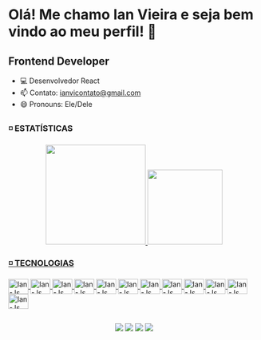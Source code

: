 # Olá! Me chamo Ian Vieira e seja bem vindo ao meu perfil! 👋 #

## Frontend Developer ##

- 💻 Desenvolvedor React
- 📫 Contato: ianvicontato@gmail.com
- 😄 Pronouns: Ele/Dele

##

### ◽ ESTATÍSTICAS

<div align="center">
<a href="https://github.com/Ianvi1">
  <img height="200em" src="https://github-readme-stats.vercel.app/api?username=Ianvi1&show_icons=true&theme=neon"/>
  <img height="150em" src="https://github-readme-stats.vercel.app/api/top-langs/?username=Ianvi1&theme=neon&layout=compact"/>
</div>

### ◽ TECNOLOGIAS 

<div>
  <img align="center" alt="Ian-Js" height="30" width="40" src="https://cdn.jsdelivr.net/gh/devicons/devicon@latest/icons/javascript/javascript-original.svg"/>
  <img align="center" alt="Ian-Js" height="30" width="40" src="https://cdn.jsdelivr.net/gh/devicons/devicon@latest/icons/react/react-original.svg"/>
  <img align="center" alt="Ian-Js" height="30" width="40" src="https://cdn.jsdelivr.net/gh/devicons/devicon@latest/icons/nextjs/nextjs-original.svg"/>
  <img align="center" alt="Ian-Js" height="30" width="40" src="https://cdn.jsdelivr.net/gh/devicons/devicon@latest/icons/angular/angular-original.svg"/>
  <img align="center" alt="Ian-Js" height="30" width="40" src="https://cdn.jsdelivr.net/gh/devicons/devicon@latest/icons/typescript/typescript-original.svg"/>
  <img align="center" alt="Ian-Js" height="30" width="40" src="https://cdn.jsdelivr.net/gh/devicons/devicon@latest/icons/redux/redux-original.svg"/>
  <img align="center" alt="Ian-Js" height="30" width="40" src="https://cdn.jsdelivr.net/gh/devicons/devicon@latest/icons/csharp/csharp-original.svg"/>
  <img align="center" alt="Ian-Js" height="30" width="40" src="https://cdn.jsdelivr.net/gh/devicons/devicon@latest/icons/sass/sass-original.svg"/>
  <img align="center" alt="Ian-Js" height="30" width="40" src="https://cdn.jsdelivr.net/gh/devicons/devicon@latest/icons/tailwindcss/tailwindcss-original.svg"/>
  <img align="center" alt="Ian-Js" height="30" width="40" src="https://cdn.jsdelivr.net/gh/devicons/devicon@latest/icons/html5/html5-original.svg"/>
  <img align="center" alt="Ian-Js" height="30" width="40" src="https://cdn.jsdelivr.net/gh/devicons/devicon@latest/icons/css3/css3-original.svg"/>
  <img align="center" alt="Ian-Js" height="30" width="40" src="https://cdn.jsdelivr.net/gh/devicons/devicon@latest/icons/mongodb/mongodb-original.svg"/>
</div>

##

<div align="center"> 
  <a href="https://www.youtube.com/@Ianvi_" target="_blank"><img src="https://img.shields.io/badge/YouTube-FF0000?style=for-the-badge&logo=youtube&logoColor=white" target="_blank"></a>
  <a href="https://www.instagram.com/ianvii_/" target="_blank"><img src="https://img.shields.io/badge/-Instagram-%23E4405F?style=for-the-badge&logo=instagram&logoColor=white" target="_blank"></a>
 	<a href="https://www.twitch.tv/ianvi_" target="_blank"><img src="https://img.shields.io/badge/Twitch-9146FF?style=for-the-badge&logo=twitch&logoColor=white" target="_blank"></a>
  <a href="https://www.linkedin.com/in/ianvi/" target="_blank"><img src="https://img.shields.io/badge/-LinkedIn-%230077B5?style=for-the-badge&logo=linkedin&logoColor=white" target="_blank"></a>   
</div>
